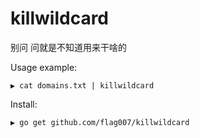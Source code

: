 # killwildcard
别问 问就是不知道用来干啥的

Usage example:

```
▶ cat domains.txt | killwildcard
```

Install:

```
▶ go get github.com/flag007/killwildcard
```
